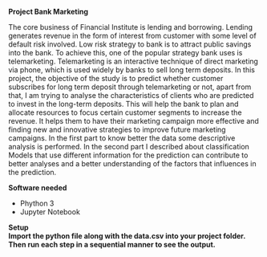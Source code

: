  <b>Project Bank Marketing</b>
 
 The core business of Financial Institute is lending and borrowing. Lending generates revenue in the form of interest from customer with some level of default risk involved. Low risk strategy to bank is to attract public savings into the bank. To achieve this, one of the popular strategy bank uses is telemarketing.
Telemarketing is an interactive technique of direct marketing via phone, which is used widely by banks to sell long term deposits.
In this project, the objective of the study is to predict whether customer subscribes for long term deposit through telemarketing or not, apart from that, I am trying to analyse the characteristics of clients who are predicted to invest in the long-term deposits. This will help the bank to plan and allocate resources to focus certain customer segments to increase the revenue. It helps them to have their marketing campaign more effective and finding new and innovative strategies to improve future marketing campaigns. In the first part to know better the data some descriptive analysis is performed. In the second part I described about classification Models that use different information for the prediction can contribute to better analyses and a better understanding of the factors that influences in the prediction.


<b>Software needed</b>

<ul>
<li>Phython 3</li>
<li>Jupyter Notebook</li>
</ul>


<b>Setup\
Import the python file along with the data.csv into your project folder. Then run each step in a sequential manner to see the output.
